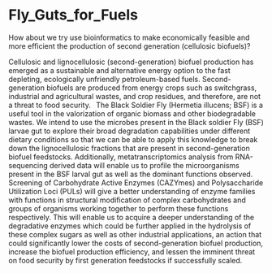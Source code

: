 # Fly_Guts_for_Fuels
How about we try use bioinformatics to make economically feasible and more efficient the production of second generation (cellulosic biofuels)?

Cellulosic and lignocellulosic (second-generation) biofuel production has emerged as a sustainable and alternative energy option to the fast depleting, ecologically unfriendly petroleum-based fuels. Second-generation biofuels are produced from energy crops such as switchgrass, industrial and agricultural wastes, and crop residues, and therefore, are not a threat to food security.
  
The Black Soldier Fly (Hermetia illucens; BSF) is a useful tool in the valorization of organic biomass and other biodegradable wastes. We intend to use the microbes present in the Black soldier Fly (BSF) larvae gut to explore their broad degradation capabilities under different dietary conditions so that we can be able to apply this knowledge to break down the lignocellulosic fractions that are present in second-generation biofuel feedstocks. Additionally, metatranscriptomics analysis from RNA-sequencing derived data will enable us to profile the microorganisms present in the BSF larval gut as well as the dominant functions observed. Screening of Carbohydrate Active Enzymes (CAZYmes) and Polysaccharide Utilization Loci (PULs) will give a better understanding of enzyme families with functions in structural modification of complex carbohydrates and groups of organisms working together to perform these functions respectively. This will enable us to acquire a deeper understanding of the degradative enzymes which could be further applied in the hydrolysis of these complex sugars as well as other industrial applications, an action that could significantly lower the costs of second-generation biofuel production, increase the biofuel production efficiency, and lessen the imminent threat on food security by first generation feedstocks if successfully scaled.
